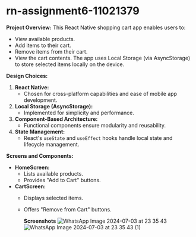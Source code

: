 # rn-assignment6-11021379

**Project Overview:**
This React Native shopping cart app enables users to:
- View available products.
- Add items to their cart.
- Remove items from their cart.
- View the cart contents.
The app uses Local Storage (via AsyncStorage) to store selected items locally on the device.

**Design Choices:**
1. **React Native:**
   - Chosen for cross-platform capabilities and ease of mobile app development.
2. **Local Storage (AsyncStorage):**
   - Implemented for simplicity and performance.
3. **Component-Based Architecture:**
   - Functional components ensure modularity and reusability.
4. **State Management:**
   - React's `useState` and `useEffect` hooks handle local state and lifecycle management.

**Screens and Components:**
- **HomeScreen:**
  - Lists available products.
  - Provides "Add to Cart" buttons.
- **CartScreen:**
  - Displays selected items.
  - Offers "Remove from Cart" buttons.
 
    **Screenshots**
![WhatsApp Image 2024-07-03 at 23 35 43](https://github.com/Curlvyn/rn-assignment6-11021379/assets/170081196/846fdff0-7b91-46c1-93e2-5faee5f5368e)
![WhatsApp Image 2024-07-03 at 23 35 43 (1)](https://github.com/Curlvyn/rn-assignment6-11021379/assets/170081196/889aa06a-6286-4cd8-8a25-588bd1380137)

